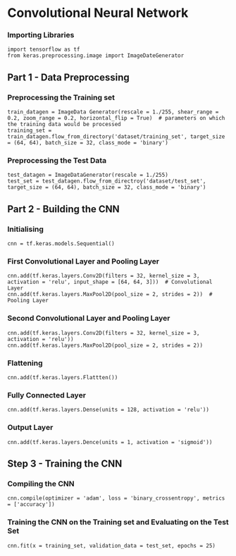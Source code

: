 # Convolutional Neural Network
### Importing Libraries
```
import tensorflow as tf
from keras.preprocessing.image import ImageDateGenerator
```

## Part 1 - Data Preprocessing
### Preprocessing the Training set
```
train_datagen = ImageData Generator(rescale = 1./255, shear_range = 0.2, zoom_range = 0.2, horizontal_flip = True)  # parameters on which the training data would be processed
training_set = train_datagen.flow_from_directory('dataset/training_set', target_size = (64, 64), batch_size = 32, class_mode = 'binary')
```

### Preprocessing the Test Data
```
test_datagen = ImageDataGenerator(rescale = 1./255)
test_set = test_datagen.flow_from_directroy('dataset/test_set', target_size = (64, 64), batch_size = 32, class_mode = 'binary')
```

## Part 2 - Building the CNN
### Initialising
```
cnn = tf.keras.models.Sequential()
```

### First Convolutional Layer and Pooling Layer
```
cnn.add(tf.keras.layers.Conv2D(filters = 32, kernel_size = 3, activation = 'relu', input_shape = [64, 64, 3]))  # Convolutional Layer
cnn.add(tf.keras.layers.MaxPool2D(pool_size = 2, strides = 2))  # Pooling Layer
```

### Second Convolutional Layer and Pooling Layer
```
cnn.add(tf.keras.layers.Conv2D(filters = 32, kernel_size = 3, activation = 'relu'))
cnn.add(tf.keras.layers.MaxPool2D(pool_size = 2, strides = 2))
```
### Flattening
```
cnn.add(tf.keras.layers.Flattten())
```

### Fully Connected Layer
```
cnn.add(tf.keras.layers.Dense(units = 128, activation = 'relu'))
```

### Output Layer
```
cnn.add(tf.keras.layers.Dence(units = 1, activation = 'sigmoid'))
```

## Step 3 - Training the CNN
### Compiling the CNN
```
cnn.compile(optimizer = 'adam', loss = 'binary_crossentropy', metrics = ['accuracy'])
```

### Training the CNN on  the Training set and Evaluating on the Test Set
```
cnn.fit(x = training_set, validation_data = test_set, epochs = 25)
```
